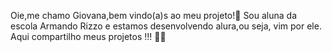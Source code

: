 Oie,me chamo Giovana,bem vindo(a)s ao meu projeto!🫶
Sou aluna da escola Armando Rizzo e estamos desenvolvendo alura,ou seja, vim por ele.
Aqui compartilho meus projetos !!!
🥰🥰
